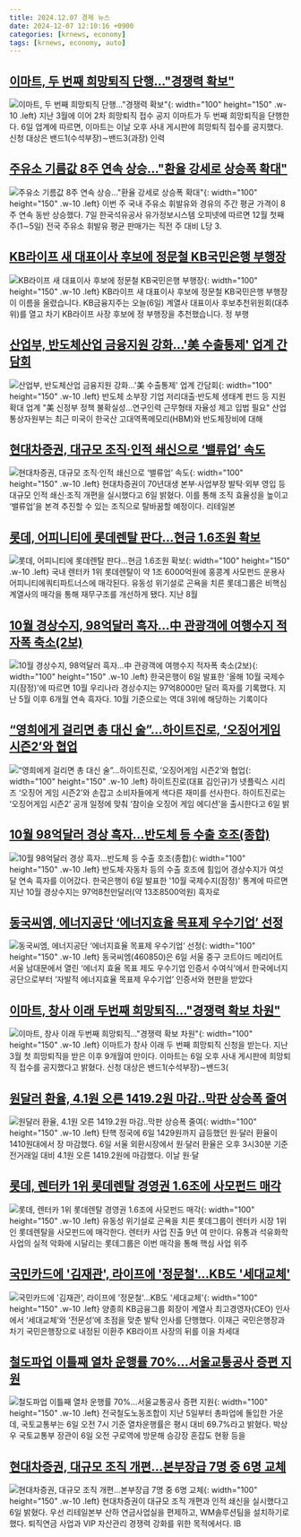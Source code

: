 ```yaml
---
title: 2024.12.07 경제 뉴스
date: 2024-12-07 12:10:16 +0900
categories: [krnews, economy]
tags: [krnews, economy, auto]
---
```

## [이마트, 두 번째 희망퇴직 단행…"경쟁력 확보"](https://n.news.naver.com/mnews/article/586/0000092602)

![이마트, 두 번째 희망퇴직 단행…"경쟁력 확보"](https://mimgnews.pstatic.net/image/origin/586/2024/12/06/92602.jpg?type=nf220_150){: width="100" height="150" .w-10 .left}
지난 3월에 이어 2차 희망퇴직 접수 공지 이마트가 두 번째 희망퇴직을 단행한다. 6일 업계에 따르면, 이마트는 이날 오후 사내 게시판에 희망퇴직 접수를 공지했다. 신청 대상은 밴드1(수석부장)∼밴드3(과장) 인력

## [주유소 기름값 8주 연속 상승…"환율 강세로 상승폭 확대"](https://n.news.naver.com/mnews/article/001/0015090353)

![주유소 기름값 8주 연속 상승…"환율 강세로 상승폭 확대"](https://mimgnews.pstatic.net/image/origin/001/2024/12/07/15090353.jpg?type=nf220_150){: width="100" height="150" .w-10 .left}
이번 주 국내 주유소 휘발유와 경유의 주간 평균 가격이 8주 연속 동반 상승했다. 7일 한국석유공사 유가정보시스템 오피넷에 따르면 12월 첫째 주(1∼5일) 전국 주유소 휘발유 평균 판매가는 직전 주 대비 L당 3.

## [KB라이프 새 대표이사 후보에 정문철 KB국민은행 부행장](https://n.news.naver.com/mnews/article/374/0000414344)

![KB라이프 새 대표이사 후보에 정문철 KB국민은행 부행장](https://mimgnews.pstatic.net/image/origin/374/2024/12/06/414344.jpg?type=nf220_150){: width="100" height="150" .w-10 .left}
KB라이프 새 대표이사 후보에 정문철 KB국민은행 부행장이 이름을 올렸습니다. KB금융지주는 오늘(6일) 계열사 대표이사 후보추천위원회(대추위)를 열고 차기 KB라이프 사장 후보에 정 부행장을 추천했습니다. 정 부행

## [산업부, 반도체산업 금융지원 강화…'美 수출통제' 업계 간담회](https://n.news.naver.com/mnews/article/001/0015088589)

![산업부, 반도체산업 금융지원 강화…'美 수출통제' 업계 간담회](https://mimgnews.pstatic.net/image/origin/001/2024/12/06/15088589.jpg?type=nf220_150){: width="100" height="150" .w-10 .left}
반도체 소부장 기업 저리대출·반도체 생태계 펀드 등 지원 확대 업계 "美 신정부 정책 불확실성…연구인력 근무형태 자율성 제고 입법 필요" 산업통상자원부는 최근 미국이 한국산 고대역폭메모리(HBM)와 반도체장비에 대해

## [현대차증권, 대규모 조직·인적 쇄신으로 ‘밸류업’ 속도](https://n.news.naver.com/mnews/article/009/0005409226)

![현대차증권, 대규모 조직·인적 쇄신으로 ‘밸류업’ 속도](https://mimgnews.pstatic.net/image/origin/009/2024/12/06/5409226.jpg?type=nf220_150){: width="100" height="150" .w-10 .left}
현대차증권이 70년대생 본부·사업부장 발탁·외부 영입 등 대규모 인적 쇄신·조직 개편을 실시했다고 6일 밝혔다. 이를 통해 조직 효율성을 높이고 ‘밸류업’을 본격 추진할 수 있는 조직으로 탈바꿈할 예정이다. 리테일본

## [롯데, 어피니티에 롯데렌탈 판다…현금 1.6조원 확보](https://n.news.naver.com/mnews/article/081/0003501484)

![롯데, 어피니티에 롯데렌탈 판다…현금 1.6조원 확보](https://mimgnews.pstatic.net/image/origin/081/2024/12/06/3501484.jpg?type=nf220_150){: width="100" height="150" .w-10 .left}
국내 렌터카 1위 롯데렌탈이 약 1조 6000억원에 홍콩계 사모펀드 운용사 어피니티에쿼티파트너스에 매각된다. 유동성 위기설로 곤욕을 치른 롯데그룹은 비핵심 계열사의 매각을 통해 재무구조를 개선하게 됐다. 지난 8월

## [10월 경상수지, 98억달러 흑자…中 관광객에 여행수지 적자폭 축소(2보)](https://n.news.naver.com/mnews/article/003/0012944874)

![10월 경상수지, 98억달러 흑자…中 관광객에 여행수지 적자폭 축소(2보)](https://mimgnews.pstatic.net/image/origin/003/2024/12/06/12944874.jpg?type=nf220_150){: width="100" height="150" .w-10 .left}
한국은행이 6일 발표한 '올해 10월 국제수지(잠정)'에 따르면 10월 우리나라 경상수지는 97억8000만 달러 흑자를 기록했다. 지난 5월 이후 6개월 연속 흑자다. 10월 기준으로는 역대 3위에 해당하는 기록이다

## [“영희에게 걸리면 총 대신 술”…하이트진로, ‘오징어게임 시즌2’와 협업](https://n.news.naver.com/mnews/article/009/0005409296)

![“영희에게 걸리면 총 대신 술”…하이트진로, ‘오징어게임 시즌2’와 협업](https://mimgnews.pstatic.net/image/origin/009/2024/12/06/5409296.jpg?type=nf220_150){: width="100" height="150" .w-10 .left}
하이트진로(대표 김인규)가 넷플릭스 시리즈 ‘오징어 게임 시즌2’와 손잡고 소비자들에게 색다른 재미를 선사한다. 하이트진로는 ‘오징어게임 시즌2’ 공개 일정에 맞춰 ‘참이슬 오징어 게임 에디션’을 출시한다고 6일 밝

## [10월 98억달러 경상 흑자…반도체 등 수출 호조(종합)](https://n.news.naver.com/mnews/article/079/0003967108)

![10월 98억달러 경상 흑자…반도체 등 수출 호조(종합)](https://mimgnews.pstatic.net/image/origin/079/2024/12/06/3967108.jpg?type=nf220_150){: width="100" height="150" .w-10 .left}
반도체·자동차 등의 수출 호조에 힘입어 경상수지가 여섯 달 연속 흑자를 이어갔다. 한국은행이 6일 발표한 '10월 국제수지(잠정)' 통계에 따르면 지난 10월 경상수지는 97억8천만달러(약 13조8500억원) 흑자로

## [동국씨엠, 에너지공단 ‘에너지효율 목표제 우수기업’ 선정](https://n.news.naver.com/mnews/article/018/0005900683)

![동국씨엠, 에너지공단 ‘에너지효율 목표제 우수기업’ 선정](https://mimgnews.pstatic.net/image/origin/018/2024/12/06/5900683.jpg?type=nf220_150){: width="100" height="150" .w-10 .left}
동국씨엠(460850)은 6일 서울 중구 코트야드 메리어트 서울 남대문에서 열린 ‘에너지 효율 목표 제도 우수기업 인증서 수여식’에서 한국에너지공단으로부터 ‘자발적 에너지효율 목표제 우수기업’ 인증서와 현판을 받았다

## [이마트, 창사 이래 두번째 희망퇴직…"경쟁력 확보 차원"](https://n.news.naver.com/mnews/article/215/0001190715)

![이마트, 창사 이래 두번째 희망퇴직…"경쟁력 확보 차원"](https://mimgnews.pstatic.net/image/origin/215/2024/12/06/1190715.jpg?type=nf220_150){: width="100" height="150" .w-10 .left}
이마트가 창사 이래 두 번째 희망퇴직 신청을 받는다. 지난 3월 첫 희망퇴직을 받은 이후 9개월여 만이다. 이마트는 6일 오후 사내 게시판에 희망퇴직 접수를 공지했다고 밝혔다. 신청 대상은 밴드1(수석부장)∼밴드3(

## [원달러 환율, 4.1원 오른 1419.2원 마감..막판 상승폭 줄여](https://n.news.naver.com/mnews/article/014/0005278463)

![원달러 환율, 4.1원 오른 1419.2원 마감..막판 상승폭 줄여](https://mimgnews.pstatic.net/image/origin/014/2024/12/06/5278463.jpg?type=nf220_150){: width="100" height="150" .w-10 .left}
탄핵 정국에 6일 1429원까지 급등했던 원·달러 환율이 1410원대에서 장 마감했다. 6일 서울 외환시장에서 원·달러 환율은 오후 3시30분 기준 전거래일 대비 4.1원 오른 1419.2원에 마감했다. 이날 원·달

## [롯데, 렌터카 1위 롯데렌탈 경영권 1.6조에 사모펀드 매각](https://n.news.naver.com/mnews/article/025/0003406029)

![롯데, 렌터카 1위 롯데렌탈 경영권 1.6조에 사모펀드 매각](https://mimgnews.pstatic.net/image/origin/025/2024/12/06/3406029.jpg?type=nf220_150){: width="100" height="150" .w-10 .left}
유동성 위기설로 곤욕을 치른 롯데그룹이 렌터카 시장 1위인 롯데렌탈을 사모펀드에 매각한다. 렌터카 사업 진출 9년 여 만이다. 유통과 석유화학 사업의 실적 악화에 시달리는 롯데그룹은 이번 매각을 통해 핵심 사업 위주

## [국민카드에 '김재관', 라이프에 '정문철'…KB도 '세대교체'](https://n.news.naver.com/mnews/article/015/0005066374)

![국민카드에 '김재관', 라이프에 '정문철'…KB도 '세대교체'](https://mimgnews.pstatic.net/image/origin/015/2024/12/06/5066374.jpg?type=nf220_150){: width="100" height="150" .w-10 .left}
양종희 KB금융그룹 회장이 계열사 최고경영자(CEO) 인사에서 ‘세대교체’와 ‘전문성’에 초점을 맞춘 발탁 인사를 단행했다. 이재근 국민은행장과 차기 국민은행장으로 내정된 이환주 KB라이프 사장의 뒤를 이을 차세대

## [철도파업 이틀째 열차 운행률 70%…서울교통공사 증편 지원](https://n.news.naver.com/mnews/article/018/0005900425)

![철도파업 이틀째 열차 운행률 70%…서울교통공사 증편 지원](https://mimgnews.pstatic.net/image/origin/018/2024/12/06/5900425.jpg?type=nf220_150){: width="100" height="150" .w-10 .left}
전국철도노동조합이 지난 5일부터 총파업에 돌입한 가운데, 국토교통부는 6일 오전 7시 기준 열차운행률은 평시 대비 69.7%라고 밝혔다. 박상우 국토교통부 장관이 6일 오전 구로역에 방문해 승강장 혼잡도 현황 등을

## [현대차증권, 대규모 조직 개편…본부장급 7명 중 6명 교체](https://n.news.naver.com/mnews/article/015/0005066467)

![현대차증권, 대규모 조직 개편…본부장급 7명 중 6명 교체](https://mimgnews.pstatic.net/image/origin/015/2024/12/06/5066467.jpg?type=nf220_150){: width="100" height="150" .w-10 .left}
현대차증권이 대규모 조직 개편과 인적 쇄신을 실시했다고 6일 밝혔다. 우선 리테일본부 산하 연금사업실을 편제하고, WM솔루션팀을 설치하기로 했다. 퇴직연금 사업과 VIP 자산관리 경쟁력 강화를 위한 목적에서다. IB


